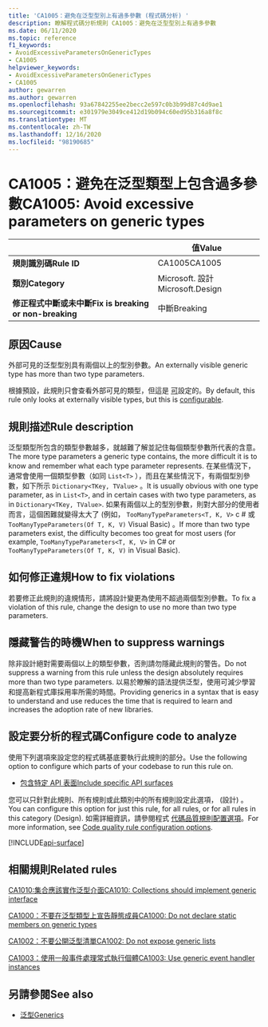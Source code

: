 ```yaml
---
title: 'CA1005：避免在泛型型別上有過多參數 (程式碼分析) '
description: 瞭解程式碼分析規則 CA1005：避免在泛型型別上有過多參數
ms.date: 06/11/2020
ms.topic: reference
f1_keywords:
- AvoidExcessiveParametersOnGenericTypes
- CA1005
helpviewer_keywords:
- AvoidExcessiveParametersOnGenericTypes
- CA1005
author: gewarren
ms.author: gewarren
ms.openlocfilehash: 93a67842255ee2becc2e597c0b3b99d87c4d9ae1
ms.sourcegitcommit: e301979e3049ce412d19b094c60ed95b316a8f8c
ms.translationtype: MT
ms.contentlocale: zh-TW
ms.lasthandoff: 12/16/2020
ms.locfileid: "98190685"
---
```

# <a name="ca1005-avoid-excessive-parameters-on-generic-types"></a><span data-ttu-id="8eae5-103">CA1005：避免在泛型類型上包含過多參數</span><span class="sxs-lookup"><span data-stu-id="8eae5-103">CA1005: Avoid excessive parameters on generic types</span></span>

| | <span data-ttu-id="8eae5-104">值</span><span class="sxs-lookup"><span data-stu-id="8eae5-104">Value</span></span> |
|-|-|
| <span data-ttu-id="8eae5-105">**規則識別碼**</span><span class="sxs-lookup"><span data-stu-id="8eae5-105">**Rule ID**</span></span> |<span data-ttu-id="8eae5-106">CA1005</span><span class="sxs-lookup"><span data-stu-id="8eae5-106">CA1005</span></span>|
| <span data-ttu-id="8eae5-107">**類別**</span><span class="sxs-lookup"><span data-stu-id="8eae5-107">**Category**</span></span> |<span data-ttu-id="8eae5-108">Microsoft. 設計</span><span class="sxs-lookup"><span data-stu-id="8eae5-108">Microsoft.Design</span></span>|
| <span data-ttu-id="8eae5-109">**修正程式中斷或未中斷**</span><span class="sxs-lookup"><span data-stu-id="8eae5-109">**Fix is breaking or non-breaking**</span></span> |<span data-ttu-id="8eae5-110">中斷</span><span class="sxs-lookup"><span data-stu-id="8eae5-110">Breaking</span></span>|

## <a name="cause"></a><span data-ttu-id="8eae5-111">原因</span><span class="sxs-lookup"><span data-stu-id="8eae5-111">Cause</span></span>

<span data-ttu-id="8eae5-112">外部可見的泛型型別具有兩個以上的型別參數。</span><span class="sxs-lookup"><span data-stu-id="8eae5-112">An externally visible generic type has more than two type parameters.</span></span>

<span data-ttu-id="8eae5-113">根據預設，此規則只會查看外部可見的類型，但這是 [可](#configure-code-to-analyze)設定的。</span><span class="sxs-lookup"><span data-stu-id="8eae5-113">By default, this rule only looks at externally visible types, but this is [configurable](#configure-code-to-analyze).</span></span>

## <a name="rule-description"></a><span data-ttu-id="8eae5-114">規則描述</span><span class="sxs-lookup"><span data-stu-id="8eae5-114">Rule description</span></span>

<span data-ttu-id="8eae5-115">泛型類型所包含的類型參數越多，就越難了解並記住每個類型參數所代表的含意。</span><span class="sxs-lookup"><span data-stu-id="8eae5-115">The more type parameters a generic type contains, the more difficult it is to know and remember what each type parameter represents.</span></span> <span data-ttu-id="8eae5-116">在某些情況下，通常會使用一個類型參數（如同 `List<T>` ），而且在某些情況下，有兩個型別參數，如下所示 `Dictionary<TKey, TValue>` 。</span><span class="sxs-lookup"><span data-stu-id="8eae5-116">It is usually obvious with one type parameter, as in `List<T>`, and in certain cases with two type parameters, as in `Dictionary<TKey, TValue>`.</span></span> <span data-ttu-id="8eae5-117">如果有兩個以上的型別參數，則對大部分的使用者而言，這個困難就變得太大了 (例如， `TooManyTypeParameters<T, K, V>` c # 或 `TooManyTypeParameters(Of T, K, V)` Visual Basic) 。</span><span class="sxs-lookup"><span data-stu-id="8eae5-117">If more than two type parameters exist, the difficulty becomes too great for most users (for example, `TooManyTypeParameters<T, K, V>` in C# or `TooManyTypeParameters(Of T, K, V)` in Visual Basic).</span></span>

## <a name="how-to-fix-violations"></a><span data-ttu-id="8eae5-118">如何修正違規</span><span class="sxs-lookup"><span data-stu-id="8eae5-118">How to fix violations</span></span>

<span data-ttu-id="8eae5-119">若要修正此規則的違規情形，請將設計變更為使用不超過兩個型別參數。</span><span class="sxs-lookup"><span data-stu-id="8eae5-119">To fix a violation of this rule, change the design to use no more than two type parameters.</span></span>

## <a name="when-to-suppress-warnings"></a><span data-ttu-id="8eae5-120">隱藏警告的時機</span><span class="sxs-lookup"><span data-stu-id="8eae5-120">When to suppress warnings</span></span>

<span data-ttu-id="8eae5-121">除非設計絕對需要兩個以上的類型參數，否則請勿隱藏此規則的警告。</span><span class="sxs-lookup"><span data-stu-id="8eae5-121">Do not suppress a warning from this rule unless the design absolutely requires more than two type parameters.</span></span> <span data-ttu-id="8eae5-122">以易於瞭解的語法提供泛型，使用可減少學習和提高新程式庫採用率所需的時間。</span><span class="sxs-lookup"><span data-stu-id="8eae5-122">Providing generics in a syntax that is easy to understand and use reduces the time that is required to learn and increases the adoption rate of new libraries.</span></span>

## <a name="configure-code-to-analyze"></a><span data-ttu-id="8eae5-123">設定要分析的程式碼</span><span class="sxs-lookup"><span data-stu-id="8eae5-123">Configure code to analyze</span></span>

<span data-ttu-id="8eae5-124">使用下列選項來設定您的程式碼基底要執行此規則的部分。</span><span class="sxs-lookup"><span data-stu-id="8eae5-124">Use the following option to configure which parts of your codebase to run this rule on.</span></span>

- [<span data-ttu-id="8eae5-125">包含特定 API 表面</span><span class="sxs-lookup"><span data-stu-id="8eae5-125">Include specific API surfaces</span></span>](#include-specific-api-surfaces)

<span data-ttu-id="8eae5-126">您可以只針對此規則、所有規則或此類別中的所有規則設定此選項， (設計) 。</span><span class="sxs-lookup"><span data-stu-id="8eae5-126">You can configure this option for just this rule, for all rules, or for all rules in this category (Design).</span></span> <span data-ttu-id="8eae5-127">如需詳細資訊，請參閱程式 [代碼品質規則配置選項](../code-quality-rule-options.md)。</span><span class="sxs-lookup"><span data-stu-id="8eae5-127">For more information, see [Code quality rule configuration options](../code-quality-rule-options.md).</span></span>

[!INCLUDE[api-surface](~/includes/code-analysis/api-surface.md)]

## <a name="related-rules"></a><span data-ttu-id="8eae5-128">相關規則</span><span class="sxs-lookup"><span data-stu-id="8eae5-128">Related rules</span></span>

[<span data-ttu-id="8eae5-129">CA1010:集合應該實作泛型介面</span><span class="sxs-lookup"><span data-stu-id="8eae5-129">CA1010: Collections should implement generic interface</span></span>](ca1010.md)

[<span data-ttu-id="8eae5-130">CA1000：不要在泛型類型上宣告靜態成員</span><span class="sxs-lookup"><span data-stu-id="8eae5-130">CA1000: Do not declare static members on generic types</span></span>](ca1000.md)

[<span data-ttu-id="8eae5-131">CA1002：不要公開泛型清單</span><span class="sxs-lookup"><span data-stu-id="8eae5-131">CA1002: Do not expose generic lists</span></span>](ca1002.md)

[<span data-ttu-id="8eae5-132">CA1003：使用一般事件處理常式執行個體</span><span class="sxs-lookup"><span data-stu-id="8eae5-132">CA1003: Use generic event handler instances</span></span>](ca1003.md)

## <a name="see-also"></a><span data-ttu-id="8eae5-133">另請參閱</span><span class="sxs-lookup"><span data-stu-id="8eae5-133">See also</span></span>

- [<span data-ttu-id="8eae5-134">泛型</span><span class="sxs-lookup"><span data-stu-id="8eae5-134">Generics</span></span>](../../../csharp/programming-guide/generics/index.md)
